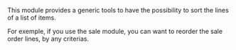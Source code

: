 This module provides a generic tools to have the possibility to sort the
lines of a list of items.

For exemple, if you use the sale module, you can want to reorder the
sale order lines, by any criterias.
